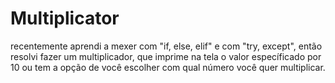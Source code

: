 # Multiplicator
recentemente aprendi a mexer com "if, else, elif" e com "try, except", então resolvi fazer um multiplicador, que imprime na tela o valor específicado por 10 ou tem a opção de você escolher com qual número você quer multiplicar.
